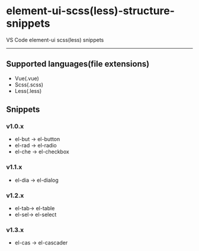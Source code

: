 # element-ui-scss(less)-structure-snippets

VS Code element-ui scss(less) snippets

---

## Supported languages(file extensions)

- Vue(.vue)
- Scss(.scss)
- Less(.less)

## Snippets

### v1.0.x

- el-but -> el-button
- el-rad -> el-radio
- el-che -> el-checkbox

### v1.1.x

- el-dia -> el-dialog

### v1.2.x

- el-tab-> el-table
- el-sel-> el-select

### v1.3.x

- el-cas -> el-cascader
